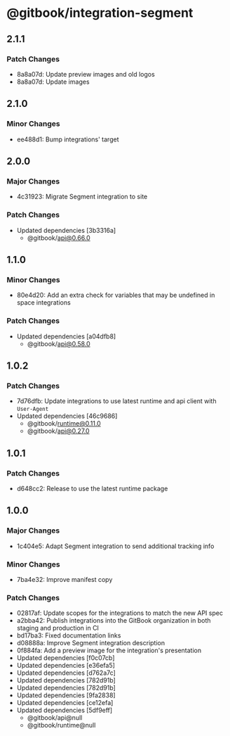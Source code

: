 # @gitbook/integration-segment

## 2.1.1

### Patch Changes

- 8a8a07d: Update preview images and old logos
- 8a8a07d: Update images

## 2.1.0

### Minor Changes

- ee488d1: Bump integrations' target

## 2.0.0

### Major Changes

- 4c31923: Migrate Segment integration to site

### Patch Changes

- Updated dependencies [3b3316a]
    - @gitbook/api@0.66.0

## 1.1.0

### Minor Changes

- 80e4d20: Add an extra check for variables that may be undefined in space integrations

### Patch Changes

- Updated dependencies [a04dfb8]
    - @gitbook/api@0.58.0

## 1.0.2

### Patch Changes

- 7d76dfb: Update integrations to use latest runtime and api client with `User-Agent`
- Updated dependencies [46c9686]
    - @gitbook/runtime@0.11.0
    - @gitbook/api@0.27.0

## 1.0.1

### Patch Changes

- d648cc2: Release to use the latest runtime package

## 1.0.0

### Major Changes

- 1c404e5: Adapt Segment integration to send additional tracking info

### Minor Changes

- 7ba4e32: Improve manifest copy

### Patch Changes

- 02817af: Update scopes for the integrations to match the new API spec
- a2bba42: Publish integrations into the GitBook organization in both staging and production in CI
- bd17ba3: Fixed documentation links
- d08888a: Improve Segment integration description
- 0f884fa: Add a preview image for the integration's presentation
- Updated dependencies [f0c07cb]
- Updated dependencies [e36efa5]
- Updated dependencies [d762a7c]
- Updated dependencies [782d91b]
- Updated dependencies [782d91b]
- Updated dependencies [9fa2838]
- Updated dependencies [ce12efa]
- Updated dependencies [5df9eff]
    - @gitbook/api@null
    - @gitbook/runtime@null
